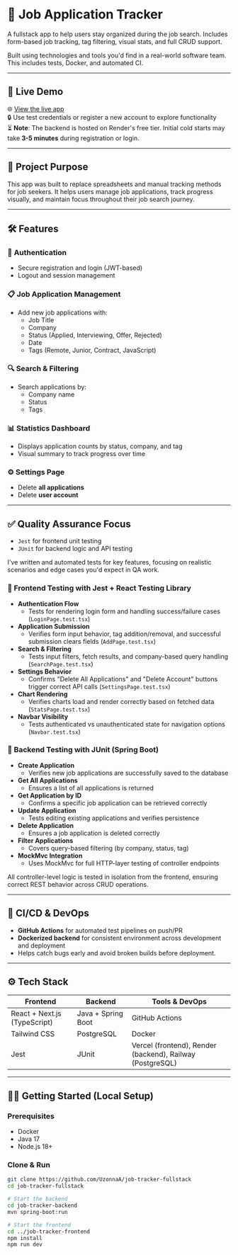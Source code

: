 # 🧾 Job Application Tracker

A fullstack app to help users stay organized during the job search. Includes form-based job tracking, tag filtering, visual stats, and full CRUD support.

Built using technologies and tools you'd find in a real-world software team. This includes tests, Docker, and automated CI.

---

## 🚀 Live Demo

🌐 [View the live app](https://job-tracker-fullstack-rouge.vercel.app)  
🔒 Use test credentials or register a new account to explore functionality  
⏳ **Note**: The backend is hosted on Render's free tier. Initial cold starts may take **3-5 minutes** during registration or login.

---

## 🎯 Project Purpose

This app was built to replace spreadsheets and manual tracking methods for job seekers. It helps users manage job applications, track progress visually, and maintain focus throughout their job search journey.

---

## 🛠️ Features

### 🔐 **Authentication**
- Secure registration and login (JWT-based)
- Logout and session management

### 📋 **Job Application Management**
- Add new job applications with:
  - Job Title
  - Company
  - Status (Applied, Interviewing, Offer, Rejected)
  - Date
  - Tags (Remote, Junior, Contract, JavaScript)

### 🔍 **Search & Filtering**
- Search applications by:
  - Company name
  - Status
  - Tags

### 📊 **Statistics Dashboard**
- Displays application counts by status, company, and tag
- Visual summary to track progress over time

### ⚙️ **Settings Page**
- Delete **all applications**
- Delete **user account**

---

## ✅ Quality Assurance Focus

- `Jest` for frontend unit testing
- `JUnit` for backend logic and API testing

I've written and automated tests for key features, focusing on realistic scenarios and edge cases you'd expect in QA work.

### 🧪 Frontend Testing with Jest + React Testing Library

- **Authentication Flow**
  - Tests for rendering login form and handling success/failure cases (`LoginPage.test.tsx`)
- **Application Submission**
  - Verifies form input behavior, tag addition/removal, and successful submission clears fields (`AddPage.test.tsx`)
- **Search & Filtering**
  - Tests input filters, fetch results, and company-based query handling (`SearchPage.test.tsx`)
- **Settings Behavior**
  - Confirms "Delete All Applications" and "Delete Account" buttons trigger correct API calls (`SettingsPage.test.tsx`)
- **Chart Rendering**
  - Verifies charts load and render correctly based on fetched data (`StatsPage.test.tsx`)
- **Navbar Visibility**
  - Tests authenticated vs unauthenticated state for navigation options (`Navbar.test.tsx`)

### 🔧 Backend Testing with JUnit (Spring Boot)

- **Create Application**
  - Verifies new job applications are successfully saved to the database
- **Get All Applications**
  - Ensures a list of all applications is returned
- **Get Application by ID**
  - Confirms a specific job application can be retrieved correctly
- **Update Application**
  - Tests editing existing applications and verifies persistence
- **Delete Application**
  - Ensures a job application is deleted correctly
- **Filter Applications**
  - Covers query-based filtering (by company, status, tag)
- **MockMvc Integration**
  - Uses MockMvc for full HTTP-layer testing of controller endpoints

All controller-level logic is tested in isolation from the frontend, ensuring correct REST behavior across CRUD operations.

---

## 🔁 CI/CD & DevOps

- **GitHub Actions** for automated test pipelines on push/PR
- **Dockerized backend** for consistent environment across development and deployment
- Helps catch bugs early and avoid broken builds before deployment.

---

## ⚙️ Tech Stack

| Frontend | Backend | Tools & DevOps |
|----------|---------|----------------|
| React + Next.js (TypeScript) | Java + Spring Boot | GitHub Actions |
| Tailwind CSS | PostgreSQL | Docker |
| Jest | JUnit | Vercel (frontend), Render (backend), Railway (PostgreSQL) |

---

## 🧑‍💻 Getting Started (Local Setup)

### Prerequisites
- Docker
- Java 17
- Node.js 18+

### Clone & Run

```bash
git clone https://github.com/UzonnaA/job-tracker-fullstack
cd job-tracker-fullstack

# Start the backend
cd job-tracker-backend
mvn spring-boot:run

# Start the frontend
cd ../job-tracker-frontend
npm install
npm run dev
```
